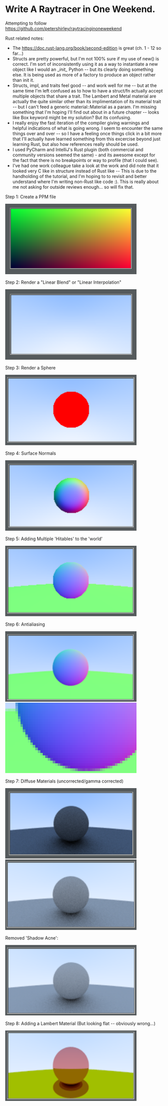 # Write A Raytracer in One Weekend.
Attempting to follow https://github.com/petershirley/raytracinginoneweekend

Rust related notes: 
- The https://doc.rust-lang.org/book/second-edition is great (ch. 1 - 12 so far...)
- Structs are pretty powerful, but I'm not 100% sure if my use of new() is correct.  I'm sort of inconsistently using
 it as a way to instantiate a new object like I would an \__init\__ Python -- but its clearly doing something else. 
 It is being used as more of a factory to produce an object rather than init it.
- Structs, impl, and traits feel good -- and work well for me -- but at the same time I'm left confused as to how to
have a struct/fn actually accept multiple objects that share a trait.  The Lambert and Metal material are actually the
quite similar other than its implimentation of its material trait -- but I can't feed a generic material::Material as a 
param.  I'm missing something that I'm hoping I'll find out about in a future chapter -- looks like Box keyword might be 
my solution?  But its confusing.
- I really enjoy the fast iteration of the compiler giving warnings and helpful indications of what is going wrong.  I 
seem to encounter the same things over and over -- so I have a feeling once things click in a bit more that I'll actually
have learned something from this excercise beyond just learning Rust, but also how references really should be used.
- I used PyCharm and IntelliJ's Rust plugin (both commercial and community versions seemed the same) - and its awesome
except for the fact that there is no breakpoints or way to profile (that I could see).
- I've had one work colleague take a look at the work and did note that it looked very C like in structure instead of 
Rust like -- This is due to the handholding of the tutorial, and I'm hoping to to revisit and better understand where 
I'm writing non-Rust like code :).   This is really about me not asking for outside reviews enough... so will fix that.


Step 1: Create a PPM file

<img src="renders/ppm_example.png" width="420" height="224" />

Step 2: Render a "Linear Blend" or "Linear Interpolation"

<img src="renders/ppm_lerp.png" width="420" height="224" />

Step 3: Render a Sphere

<img src="renders/ppm_rendering_a_sphere.png" width="420" height="224" />

Step 4: Surface Normals

<img src="renders/ppm_surface_normals.png" width="420" height="224" />

Step 5: Adding Multiple 'Hitables' to the 'world'

<img src="renders/ppm_multiple_spheres.png" width="420" height="224" />

Step 6: Antialiasing

<img src="renders/ppm_antialiasing_full.png" width="420" height="224" /><img src="renders/ppm_antialiasing.png" width="420" height="224" />

Step 7: Diffuse Materials (uncorrected/gamma corrected)

<img src="renders/ppm_diffuse_uncorrected.png" width="420" height="224" /><img src="renders/ppm_diffuse_corrected.png" width="420" height="224" />

Removed 'Shadow Acne':

<img src="renders/ppm_diffuse_corrected_acne_free.png" width="420" height="224" />

Step 8: Adding a Lambert Material (But looking flat -- obviously wrong...)

<img src="renders/ppm_mat_lambert.png" width="420" height="224" />